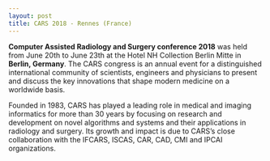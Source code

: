 ```yaml
---
layout: post
title: CARS 2018 - Rennes (France)
---
```


**Computer Assisted Radiology and Surgery conference 2018** was held from June 20th to June 23th at the Hotel NH Collection Berlin Mitte in **Berlin, Germany**. The CARS congress is an annual event for a distinguished international community of scientists, engineers and physicians to present and discuss the key innovations that shape modern medicine on a worldwide basis.

Founded in 1983, CARS has played a leading role in medical and imaging informatics for more than 30 years by focusing on research and development on novel algorithms and systems and their applications in radiology and surgery. Its growth and impact is due to CARS’s close collaboration with the IFCARS, ISCAS, CAR, CAD, CMI and IPCAI organizations.
